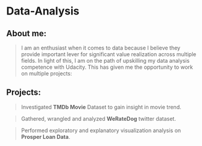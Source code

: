 # Data-Analysis
## About me:
> I am an enthusiast when it comes to data because I believe they provide important lever for significant value realization across multiple fields.
> In light of this, I am on the path of upskilling my data analysis competence with Udacity. This has given me the opportunity to work on multiple projects:
##  Projects:
> Investigated **TMDb Movie** Dataset to gain insight in movie trend.

> Gathered, wrangled and analyzed **WeRateDog** twitter dataset.

> Performed exploratory and explanatory visualization analysis on **Prosper Loan Data**.
